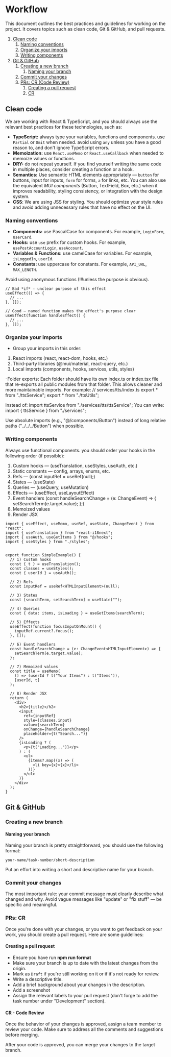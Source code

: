 # Workflow

This document outlines the best practices and guidelines for working on the project. It covers topics such as clean code, Git & GitHub, and pull requests.

1. [Clean code](#clean-code)
   1. [Naming conventions](#naming-conventions)
   2. [Organize your imports](#organize-your-imports)
   3. [Writing components](#writing-components)
2. [Git & GitHub](#git--github)
   1. [Creating a new branch](#creating-a-new-branch)
      1. [Naming your branch](#naming-your-branch)
   2. [Commit your changes](#commit-your-changes)
   3. [PRs: CR (Code Review)](#prs--cr)
      1. [Creating a pull request](#creating-a-pull-request)
      2. [CR](#cr)

## Clean code

We are working with React & TypeScript, and you should always use the relevant best practices for these technologies, such as:

- **TypeScript:** always type your variables, functions and components. use `Partial` or `Omit` when needed. avoid using `any` unless you have a good reason to, and don't ignore TypeScript errors.
- **Memoization:** use `React.useMemo` or `React.useCallback` when needed to memoize values or functions.
- **DRY:** do not repeat yourself. If you find yourself writing the same code in multiple places, consider creating a function or a hook.
- **Semantics:** Use semantic HTML elements appropriately — `button` for buttons, input for inputs, `form` for forms, `a` for links, etc.
You can also use the equivalent *MUI components* (Button, TextField, Box, etc.) when it improves readability, styling consistency, or integration with the design system.
- **CSS**: We are using JSS for styling. You should optimize your style rules and avoid adding unnecessary rules that have no effect on the UI.

### Naming conventions

- **Components:** use PascalCase for components. For example, `LoginForm`, `UserCard`.
- **Hooks:** use `use` prefix for custom hooks. For example, `usePostAccountLogin`, `useAccount`.
- **Variables & Functions:** use camelCase for variables. For example, `isLoggedIn`, `userId`.
- **Constants:** use uppercase for constants. For example, `API_URL`, `MAX_LENGTH`.

Avoid using anonymous functions (!!!unless the purpose is obvious).

```tsx
// Bad *if* - unclear purpose of this effect
useEffect(() => {
  // ...
}, []);

// Good — named function makes the effect's purpose clear
useEffect(function handleEffect() {
  // ...
}, []);

```

### Organize your imports

- Group your imports in this order:
1. React imports (react, react-dom, hooks, etc.)
2. Third-party libraries (@mui/material, react-query, etc.)
3. Local imports (components, hooks, services, utils, styles)

-Folder exports:
Each folder should have its own index.ts or index.tsx file that re-exports all public modules from that folder.
This allows cleaner and more maintainable imports.
For example:
// services/tts/index.ts
export * from "./ttsService";
export * from "./ttsUtils";

Instead of:
import ttsService from "./services/tts/ttsService";
You can write:
import { ttsService } from "./services";

Use absolute imports (e.g., "@/components/Button") instead of long relative paths ("../../../Button") when possible.


### Writing components

Always use functional components. you should order your hooks in the following order (if possible):

1. Custom hooks — (useTranslation, useStyles, useAuth, etc.)
2. Static constants — config, arrays, enums, etc.
3. Refs — (const inputRef = useRef<HTMLInputElement>(null);)
4. States — (useState)
5. Queries — (useQuery, useMutation)
6. Effects — (useEffect, useLayoutEffect)
7. Event handlers (const handleSearchChange = (e: ChangeEvent<HTMLInputElement>) => {
  setSearchTerm(e.target.value);
};)
8. Memoized values
9. Render JSX

```tsx
import { useEffect, useMemo, useRef, useState, ChangeEvent } from "react";
import { useTranslation } from "react-i18next";
import { useAuth, useGetItems } from "@/hooks"; 
import { useStyles } from "./styles";


export function SimpleExample() {
  // 1) Custom hooks
  const { t } = useTranslation();
  const classes = useStyles();
  const { userId } = useAuth();

  // 2) Refs
  const inputRef = useRef<HTMLInputElement>(null);

  // 3) States
  const [searchTerm, setSearchTerm] = useState("");

  // 4) Queries
  const { data: items, isLoading } = useGetItems(searchTerm);

  // 5) Effects
  useEffect(function focusInputOnMount() {
    inputRef.current?.focus();
  }, []);

  // 6) Event handlers
  const handleSearchChange = (e: ChangeEvent<HTMLInputElement>) => {
    setSearchTerm(e.target.value);
  };

  // 7) Memoized values
  const title = useMemo(
    () => (userId ? t("Your Items") : t("Items")),
    [userId, t]
  );

  // 8) Render JSX
  return (
    <div>
      <h2>{title}</h2>
      <input
        ref={inputRef}
        style={classes.input}
        value={searchTerm}
        onChange={handleSearchChange}
        placeholder={t("Search...")}
      />
      {isLoading ? (
        <p>{t("Loading...")}</p>
      ) : (
        <ul>
          {items?.map((x) => (
            <li key={x}>{x}</li>
          ))}
        </ul>
      )}
    </div>
  );
}
```

## Git & GitHub

### Creating a new branch

#### Naming your branch

Naming your branch is pretty straightforward, you should use the following format:

`your-name/task-number/short-description`

Put an effort into writing a short and descriptive name for your branch.

### Commit your changes

The most important rule: your commit message must clearly describe what changed and why.
Avoid vague messages like "update" or "fix stuff" — be specific and meaningful.

### PRs: CR

Once you're done with your changes, or you want to get feedback on your work, you should create a pull request. Here are some guidelines:

#### Creating a pull request

- Ensure you have run **npm run format**
- Make sure your branch is up to date with the latest changes from the origin.
- Mark as `Draft` if you're still working on it or if it's not ready for review.
- Write a descriptive title.
- Add a brief background about your changes in the description.
- Add a screenshot
- Assign the relevant labels to your pull request (don't forge to add the task number under "Development" section).

#### CR - Code Review

Once the behavior of your changes is approved, assign a team member to review your code. Make sure to address all the comments and suggestions before merging.

After your code is approved, you can merge your changes to the target branch.
